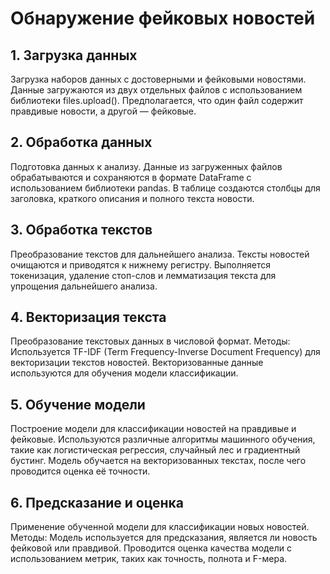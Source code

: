 # Обнаружение фейковых новостей
## 1. Загрузка данных
  Загрузка наборов данных с достоверными и фейковыми новостями.
  Данные загружаются из двух отдельных файлов с использованием библиотеки files.upload().
Предполагается, что один файл содержит правдивые новости, а другой — фейковые.
## 2. Обработка данных
  Подготовка данных к анализу.
  Данные из загруженных файлов обрабатываются и сохраняются в формате DataFrame с использованием библиотеки pandas.
В таблице создаются столбцы для заголовка, краткого описания и полного текста новости.
## 3. Обработка текстов
  Преобразование текстов для дальнейшего анализа.
  Тексты новостей очищаются и приводятся к нижнему регистру.
Выполняется токенизация, удаление стоп-слов и лемматизация текста для упрощения дальнейшего анализа.
## 4. Векторизация текста
  Преобразование текстовых данных в числовой формат.
Методы:
  Используется TF-IDF (Term Frequency-Inverse Document Frequency) для векторизации текстов новостей.
Векторизованные данные используются для обучения модели классификации.
## 5. Обучение модели
  Построение модели для классификации новостей на правдивые и фейковые.
  Используются различные алгоритмы машинного обучения, такие как логистическая регрессия, случайный лес и градиентный бустинг.
Модель обучается на векторизованных текстах, после чего проводится оценка её точности.
## 6. Предсказание и оценка
  Применение обученной модели для классификации новых новостей.
Методы:
Модель используется для предсказания, является ли новость фейковой или правдивой.
Проводится оценка качества модели с использованием метрик, таких как точность, полнота и F-мера.
